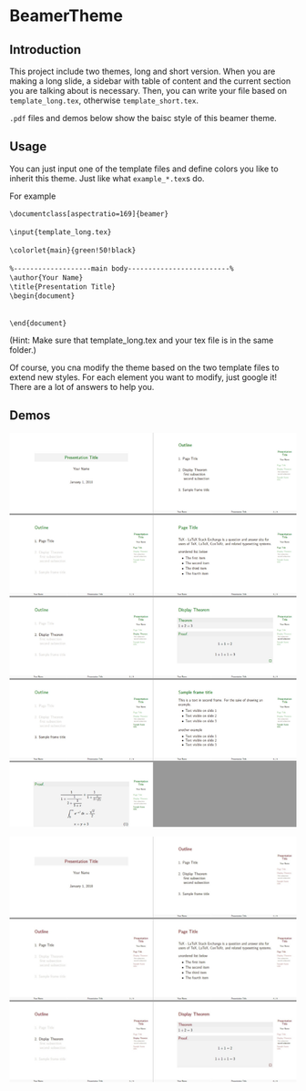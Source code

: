 # BeamerTheme

## Introduction

This project include two themes, long and short version. When you are making a long slide, a sidebar with table of content and the current section you are talking about is necessary. Then, you can write your file based on `template_long.tex`, otherwise `template_short.tex`.

`.pdf` files and demos below show the baisc style of this beamer theme. 

## Usage

You can just input one of the template files and define colors you like to inherit this theme. Just like what `example_*.tex`s do.

For example

```
\documentclass[aspectratio=169]{beamer}

\input{template_long.tex}

\colorlet{main}{green!50!black}

%-------------------main body-------------------------%
\author{Your Name}
\title{Presentation Title}
\begin{document}


\end{document}
```

(Hint: Make sure that template_long.tex and your tex file is in the same folder.)

Of course, you cna modify the theme based on the two template files to extend new styles. For each element you want to modify, just google it! There are a lot of answers to help you.

## Demos

![long green version](long_green.jpg)

![long red version](long_red.jpg)